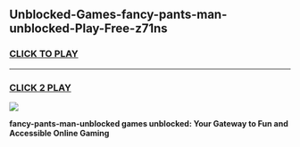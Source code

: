 
## Unblocked-Games-fancy-pants-man-unblocked-Play-Free-z71ns
<h3>
<a href="https://premium76.site?title=fancy-pants-man-unblocked&ref=23A">CLICK TO PLAY</a></h3>
<hr>

<h3>
<a href="https://premium76.site?title=fancy-pants-man-unblocked&ref=23A">CLICK 2 PLAY</a>
  
</h3>

<a href="https://premium76.site?title=fancy-pants-man-unblocked&ref=23A"><img src="https://clearcache.store/games.png"></a>


**fancy-pants-man-unblocked games unblocked: Your Gateway to Fun and Accessible Online Gaming**
